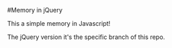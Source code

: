 #Memory in jQuery

This a simple memory in Javascript!

The jQuery version it's the specific branch of this repo.